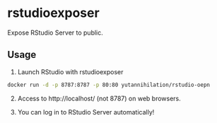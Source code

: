 # rstudioexposer
Expose RStudio Server to public.

## Usage

1. Launch RStudio with rstudioexposer

```sh
docker run -d -p 8787:8787 -p 80:80 yutannihilation/rstudio-oepn
```

2. Access to http://localhost/ (not 8787) on web browsers.

3. You can log in to RStudio Server automatically!
